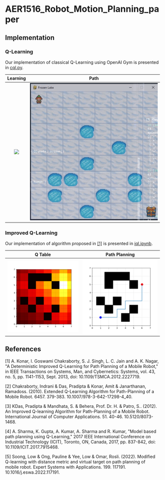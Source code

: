 # AER1516_Robot_Motion_Planning_paper

## Implementation
### Q-Learning
Our implementation of classical Q-Learning using OpenAI Gym is presented in [cql.py](./cql.py).

Learning                   | Path
:-------------------------:|:--------------------:
![](./images/learning.gif) |![](./images/path.gif)


### Improved Q-Learning
Our implementation of algorithm proposed in [[1]](#1) is presented in [iql.ipynb](./iql.ipynb).

Q Table             | Path Planning
:------------------:|:--------------------:
![](./images/q.png) |![](./images/path.png)

## References
<a id="1">[1]</a> 
A. Konar, I. Goswami Chakraborty, S. J. Singh, L. C. Jain and A. K. Nagar, "A Deterministic Improved Q-Learning for Path Planning of a Mobile Robot," in IEEE Transactions on Systems, Man, and Cybernetics: Systems, vol. 43, no. 5, pp. 1141-1153, Sept. 2013, doi: 10.1109/TSMCA.2012.2227719.

<a id="2">[2]</a> 
Chakraborty, Indrani & Das, Pradipta & Konar, Amit & Janarthanan, Ramadoss. (2010). Extended Q-Learning Algorithm for Path-Planning of a Mobile Robot. 6457. 379-383. 10.1007/978-3-642-17298-4_40. 

<a id="3">[3]</a> 
KDas, Pradipta & Mandhata, S. & Behera, Prof. Dr. H. & Patro, S.. (2012). An Improved Q-learning Algorithm for Path-Planning of a Mobile Robot. International Journal of Computer Applications. 51. 40-46. 10.5120/8073-1468. 

<a id="4">[4]</a> 
A. Sharma, K. Gupta, A. Kumar, A. Sharma and R. Kumar, "Model based path planning using Q-Learning," 2017 IEEE International Conference on Industrial Technology (ICIT), Toronto, ON, Canada, 2017, pp. 837-842, doi: 10.1109/ICIT.2017.7915468.

<a id="5">[5]</a> 
Soong, Low & Ong, Pauline & Yee, Low & Omar, Rosli. (2022). Modified Q-learning with distance metric and virtual target on path planning of mobile robot. Expert Systems with Applications. 199. 117191. 10.1016/j.eswa.2022.117191. 
